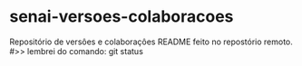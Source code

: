 # senai-versoes-colaboracoes
Repositório de versôes e colaboraçôes
README  feito no repostório remoto.
#>> lembrei do comando: git status
